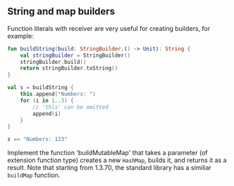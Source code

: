 ## String and map builders

Function literals with receiver are very useful for creating builders, for example:

```kotlin
fun buildString(build: StringBuilder.() -> Unit): String {
    val stringBuilder = StringBuilder()
    stringBuilder.build()
    return stringBuilder.toString()
}

val s = buildString {
    this.append("Numbers: ")
    for (i in 1..3) {
        // 'this' can be omitted
        append(i)
    }
}

s == "Numbers: 123"
```

Implement the function 'buildMutableMap' that takes a parameter (of extension function type) creates a new `HashMap`,
builds it, and returns it as a result. Note that starting from 1.3.70, the standard library has a similiar `buildMap`
function.

